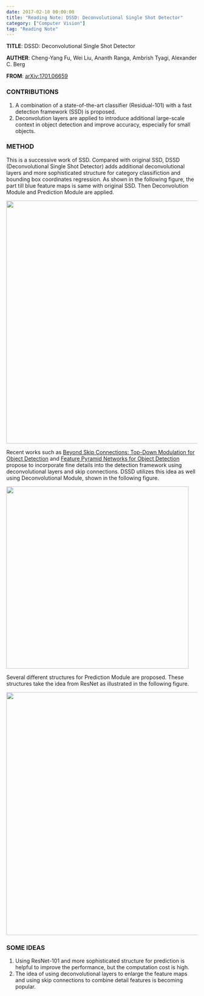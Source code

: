 ```yaml
---
date: 2017-02-10 00:00:00
title: "Reading Note: DSSD: Deconvolutional Single Shot Detector"
category: ["Computer Vision"]
tag: "Reading Note"
---
```


**TITLE**: DSSD: Deconvolutional Single Shot Detector

**AUTHER**: Cheng-Yang Fu, Wei Liu, Ananth Ranga, Ambrish Tyagi, Alexander C. Berg

**FROM**: [arXiv:1701.06659](https://arxiv.org/abs/1701.06659)

### CONTRIBUTIONS ###

1. A combination of a state-of-the-art classifier (Residual-101) with a fast detection framework (SSD) is proposed.
2. Deconvolution layers are applied to introduce additional large-scale context in object detection and improve accuracy, especially for small objects.

### METHOD ###

This is a successive work of SSD. Compared with original SSD, DSSD (Deconvolutional Single Shot Detector) adds additional deconvolutional layers and more sophisticated structure for category classifiction and bounding box coordinates regression. As shown in the following figure, the part till blue feature maps is same with original SSD. Then Deconvolution Module and Prediction Module are applied. 

<img class="img-responsive center-block" src="https://raw.githubusercontent.com/joshua19881228/my_blogs/master/Computer_Vision/Reading_Note/figures/DSSD_1.jpg" alt="" width="640"/>

Recent works such as [Beyond Skip Connections: Top-Down Modulation for Object Detection](https://arxiv.org/abs/1612.06851) and [Feature Pyramid Networks for Object Detection](https://arxiv.org/abs/1612.03144) propose to incorporate fine details into the detection framework using deconvolutional layers and skip connections. DSSD utilizes this idea as well using Deconvolutional Module, shown in the following figure.

<img class="img-responsive center-block" src="https://raw.githubusercontent.com/joshua19881228/my_blogs/master/Computer_Vision/Reading_Note/figures/DSSD_3.jpg" alt="" width="480"/>

Several different structures for Prediction Module are proposed. These structures take the idea from ResNet as illustrated in the following figure.

<img class="img-responsive center-block" src="https://raw.githubusercontent.com/joshua19881228/my_blogs/master/Computer_Vision/Reading_Note/figures/DSSD_2.jpg" alt="" width="640"/>

### SOME IDEAS ###

1. Using ResNet-101 and more sophisticated structure for prediction is helpful to improve the performance, but the computation cost is high. 
2. The idea of using deconvolutional layers to enlarge the feature maps and using skip connections to combine detail features is becoming popular.